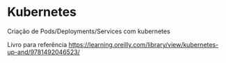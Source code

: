 # Kubernetes
Criação de Pods/Deployments/Services com kubernetes

Livro para referência
https://learning.oreilly.com/library/view/kubernetes-up-and/9781492046523/